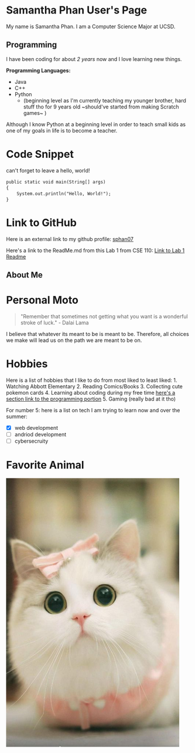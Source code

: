 
# Samantha  Phan User's Page

My name is Samantha Phan. I am a Computer Science Major at UCSD. 

## Programming 
  
  I have been coding for about *2 years* now and I love learning new things. 

  **Programming Languages:**
  - Java
  - C++
  - Python 
    - (beginning level as I'm currently teaching my younger brother, hard stuff tho for 9 years old ~should've started from making Scratch games~ )
  
Although I know Python at a beginning level in order to teach small kids as one of my goals in life is to become a teacher.

# Code Snippet 

can't forget to leave a hello, world!
``` 
public static void main(String[] args)
{
    System.out.println("Hello, World!");
}
```


# Link to GitHub
Here is an external link to my github profile: [sphan07](https://github.com/sphan07)

Here's a link to the ReadMe.md from this Lab 1 from CSE 110: 
[Link to Lab 1 Readme](README.md)

## About Me 

# Personal Moto
>"Remember that sometimes not getting what you want is a 
> wonderful stroke of luck." - Dalai Lama 

I believe that whatever its meant to be is meant to be. Therefore, all choices we make will lead us on the path we are meant to be on.

# Hobbies
Here is a list of hobbies that I like to do from most liked to least liked:
    1. Watching Abbott Elementary
    2. Reading Comics/Books
    3. Collecting cute pokemon cards
    4. Learning about coding during my free time [here's a section link to the programming portion](#programming)
    5. Gaming (really bad at it tho)
   
   For number 5: here is a list on tech I am trying to learn now and over the summer: 
   - [x] web development
   - [ ] andriod development
   - [ ] cybersecruity 

# Favorite Animal
![cute cat](cat.jpg)
